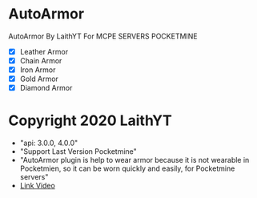 # AutoArmor
AutoArmor By LaithYT For MCPE SERVERS POCKETMINE

- [x] Leather Armor
- [x] Chain Armor 
- [x] Iron Armor
- [x] Gold Armor
- [x] Diamond Armor

# Copyright 2020 LaithYT 

- "api: 3.0.0, 4.0.0"
- "Support Last Version Pocketmine"
- "AutoArmor plugin is help to wear armor because it is not wearable in Pocketmien, so it can be worn quickly and easily, for Pocketmine servers"
- [Link Video](https://www.youtube.com/watch?v=TOLyqmdwt4U)
